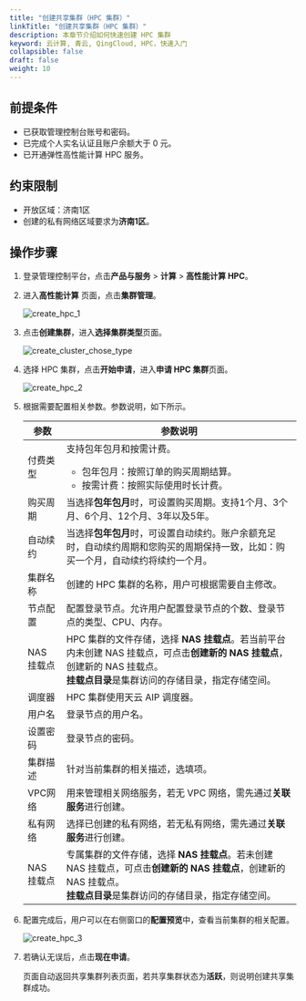 ```yaml
---
title: "创建共享集群（HPC 集群）"
linkTitle: "创建共享集群（HPC 集群）"
description: 本章节介绍如何快速创建 HPC 集群
keyword: 云计算, 青云, QingCloud, HPC，快速入门
collapsible: false
draft: false
weight: 10
---
```



## 前提条件

- 已获取管理控制台账号和密码。
- 已完成个人实名认证且账户余额大于 0 元。
- 已开通弹性高性能计算 HPC 服务。

## 约束限制

- 开放区域：济南1区
- 创建的私有网络区域要求为**济南1区**。

## 操作步骤

1. 登录管理控制平台，点击**产品与服务** > **计算** > **高性能计算 HPC**。

2. 进入**高性能计算** 页面，点击**集群管理**。

   ![create_hpc_1](../../../_images/create_hpc_1.png)

3. 点击**创建集群**，进入**选择集群类型**页面。

   ![create_cluster_chose_type](../../../_images/create_cluster_chose_type.png)

4. 选择 HPC 集群，点击**开始申请**，进入**申请 HPC 集群**页面。

   ![create_hpc_2](../../../_images/create_hpc_2.png)

5. 根据需要配置相关参数。参数说明，如下所示。

   | 参数         | 参数说明                                                     |
   | ------------ | ------------------------------------------------------------ |
   | 付费类型     | 支持包年包月和按需计费。<ul><li>包年包月：按照订单的购买周期结算。</li><li>按需计费：按照实际使用时长计费。</li> |
   | 购买周期     | 当选择**包年包月**时，可设置购买周期。支持1个月、3个月、6个月、12个月、3年以及5年。 |
   | 自动续约     | 当选择**包年包月**时，可设置自动续约。账户余额充足时，自动续约周期和您购买的周期保持一致，比如：购买一个月，自动续约将续约一个月。 |
   | 集群名称     | 创建的 HPC 集群的名称，用户可根据需要自主修改。                                      |
   | 节点配置     | 配置登录节点。允许用户配置登录节点的个数、登录节点的类型、CPU、内存。 |
   | NAS 挂载点   | HPC 集群的文件存储，选择 **NAS 挂载点**。若当前平台内未创建 NAS 挂载点，可点击**创建新的 NAS 挂载点**，创建新的 NAS 挂载点。<br />**挂载点目录**是集群访问的存储目录，指定存储空间。 |
   | 调度器       | HPC 集群使用天云 AIP 调度器。                                 |
   | 用户名       | 登录节点的用户名。                                           |
   | 设置密码     | 登录节点的密码。                                       |
   | 集群描述     | 针对当前集群的相关描述，选填项。                                             |
   | VPC网络     | 用来管理相关网络服务，若无 VPC 网络，需先通过**关联服务**进行创建。                  |
   | 私有网络     | 选择已创建的私有网络，若无私有网络，需先通过**关联服务**进行创建。 |
   | NAS 挂载点   | 专属集群的文件存储，选择 **NAS 挂载点**。若未创建 NAS 挂载点，可点击**创建新的 NAS 挂载点**，创建新的 NAS 挂载点。<br />**挂载点目录**是集群访问的存储目录，指定存储空间。 |
   
   
6. 配置完成后，用户可以在右侧窗口的**配置预览**中，查看当前集群的相关配置。

    ![create_hpc_3](../../../_images/create_hpc_3.png)  


6. 若确认无误后，点击**现在申请**。

   页面自动返回共享集群列表页面，若共享集群状态为**活跃**，则说明创建共享集群成功。


